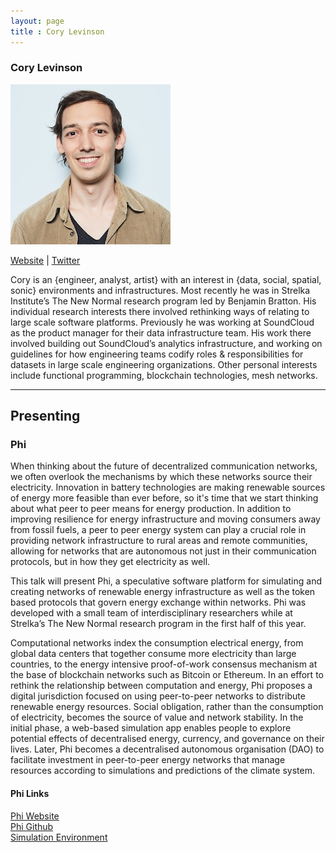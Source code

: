```yaml
---
layout: page
title : Cory Levinson
---
```

<h3>Cory Levinson</h3>
<img src="94264_cory-levinson.jpg" />
<p><a href="https://kohwi.info/" target="_blank">Website</a> | <a href="https://twitter.com/kohwi" target="_blank">Twitter</a></p>
<p>Cory is an {engineer, analyst, artist} with an interest in {data, social, spatial, sonic} environments and infrastructures. Most recently he was in Strelka Institute’s The New Normal research program led by Benjamin Bratton. His individual research interests there involved rethinking ways of relating to large scale software platforms. Previously he was working at SoundCloud as the product manager for their data infrastructure team. His work there involved building out SoundCloud’s analytics infrastructure, and working on guidelines for how engineering teams codify roles &amp; responsibilities for datasets in large scale engineering organizations. Other personal interests include functional programming, blockchain technologies, mesh networks.</p>

<hr />
<h2>Presenting</h2>
<h3>Phi</h3>
<p>When thinking about the future of decentralized communication networks, we often overlook the mechanisms by which these networks source their electricity. Innovation in battery technologies are making renewable sources of energy more feasible than ever before, so it's time that we start thinking about what peer to peer means for energy production. In addition to improving resilience for energy infrastructure and moving consumers away from fossil fuels, a peer to peer energy system can play a crucial role in providing network infrastructure to rural areas and remote communities, allowing for networks that are autonomous not just in their communication protocols, but in how they get electricity as well.</p>

<p>This talk will present Phi, a speculative software platform for simulating and creating networks of renewable energy infrastructure as well as the token based protocols that govern energy exchange within networks. Phi was developed with a small team of interdisciplinary researchers while at Strelka’s The New Normal research program in the first half of this year.</p>

<p>Computational networks index the consumption electrical energy, from global data centers that together consume more electricity than large countries, to the energy intensive proof-of-work consensus mechanism at the base of blockchain networks such as Bitcoin or Ethereum. In an effort to rethink the relationship between computation and energy, Phi proposes a digital jurisdiction focused on using peer-to-peer networks to distribute renewable energy resources. Social obligation, rather than the consumption of electricity, becomes the source of value and network stability. In the initial phase, a web-based simulation app enables people to explore potential effects of decentralised energy, currency, and governance on their lives. Later, Phi becomes a decentralised autonomous organisation (DAO) to facilitate investment in peer-to-peer energy networks that manage resources according to simulations and predictions of the climate system.</p>

<h4>Phi Links</h4>
<a href="https://phi.is/" target="_blank">Phi Website</a><br/>
<a href="https://github.com/phiproject" target="_blank">Phi Github</a><br/>
<a href="http://phi.zone/" target="_blank">Simulation Environment</a>